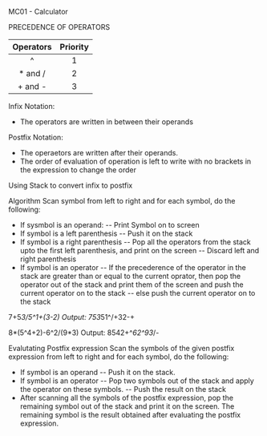 MC01 - Calculator

PRECEDENCE OF OPERATORS 

| Operators | Priority |
|:---------:|:--------:|
| ^ | 1 |
| * and / | 2 |
| + and - | 3 |

Infix Notation: 
- The operators are written in between their operands

Postfix Notation:
- The operaetors are written after their operands.
- The order of evaluation of operation is left to write with no brackets in the expression to change the order

Using Stack to convert infix to postfix 

Algorithm
Scan symbol from left to right and for each symbol, do the following:
- If sysmbol is an operand:
-- Print Symbol on to screen
- If symbol is a left parenthesis
-- Push it on the stack
- If symbol is a right parenthesis
-- Pop all the operators from the stack upto the first left parenthesis, and print on the screen
-- Discard left and right parenthesis
- If symbol is an operator 
-- If the precederence of the operator in the stack are greater than or equal to the current oprator, then pop the operator out of the stack and print them of the screen and push the current operator on to the stack
-- else push the current operator on to the stack

7+5*3/5^1+(3-2)
Output: 	753*51^/+32-+

8*(5^4+2)-6^2/(9*3)
Output:		8542+^*62^93*/-

Evalutating Postfix expression
Scan the symbols of the given postfix expression from left to right and for each symbol, do the following:
- If symbol is an operand
-- Push it on the stack.
- If symbol is an operator
-- Pop two symbols out of the stack and apply the operator on these symbols.
-- Push the result on the stack
- After scanning all the symbols of the postfix expression, pop the remaining symbol out of the stack and print it on the screen. The remaining symbol is the result obtained after evaluating the postfix expression.
